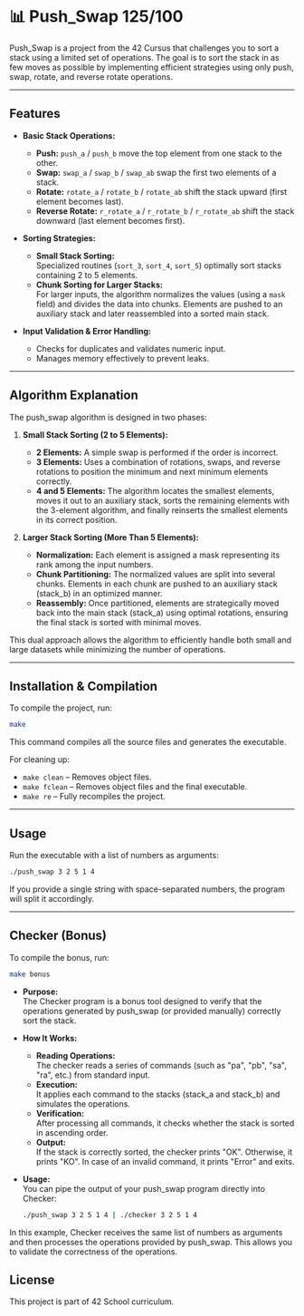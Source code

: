 # 📊 Push_Swap 125/100

Push_Swap is a project from the 42 Cursus that challenges you to sort a stack using a limited set of operations. The goal is to sort the stack in as few moves as possible by implementing efficient strategies using only push, swap, rotate, and reverse rotate operations.

---

## Features

- **Basic Stack Operations:**
  - **Push:** `push_a` / `push_b` move the top element from one stack to the other.
  - **Swap:** `swap_a` / `swap_b` / `swap_ab` swap the first two elements of a stack.
  - **Rotate:** `rotate_a` / `rotate_b` / `rotate_ab` shift the stack upward (first element becomes last).
  - **Reverse Rotate:** `r_rotate_a` / `r_rotate_b` / `r_rotate_ab` shift the stack downward (last element becomes first).

- **Sorting Strategies:**
  - **Small Stack Sorting:**  
    Specialized routines (`sort_3`, `sort_4`, `sort_5`) optimally sort stacks containing 2 to 5 elements.
  - **Chunk Sorting for Larger Stacks:**  
    For larger inputs, the algorithm normalizes the values (using a `mask` field) and divides the data into chunks. Elements are pushed to an auxiliary stack and later reassembled into a sorted main stack.

- **Input Validation & Error Handling:**
  - Checks for duplicates and validates numeric input.
  - Manages memory effectively to prevent leaks.

---

## Algorithm Explanation

The push_swap algorithm is designed in two phases:

1. **Small Stack Sorting (2 to 5 Elements):**  
   - **2 Elements:** A simple swap is performed if the order is incorrect.
   - **3 Elements:** Uses a combination of rotations, swaps, and reverse rotations to position the minimum and next minimum elements correctly.
   - **4 and 5 Elements:** The algorithm locates the smallest elements, moves it out to an auxiliary stack, sorts the remaining elements with the 3-element algorithm, and finally reinserts the smallest elements in its correct position.

2. **Larger Stack Sorting (More Than 5 Elements):**  
   - **Normalization:** Each element is assigned a mask representing its rank among the input numbers.
   - **Chunk Partitioning:** The normalized values are split into several chunks. Elements in each chunk are pushed to an auxiliary stack (stack_b) in an optimized manner.
   - **Reassembly:** Once partitioned, elements are strategically moved back into the main stack (stack_a) using optimal rotations, ensuring the final stack is sorted with minimal moves.

This dual approach allows the algorithm to efficiently handle both small and large datasets while minimizing the number of operations.

---

## Installation & Compilation

To compile the project, run:

```sh
make
```

This command compiles all the source files and generates the executable.

For cleaning up:

- `make clean` – Removes object files.
- `make fclean` – Removes object files and the final executable.
- `make re` – Fully recompiles the project.

---

## Usage

Run the executable with a list of numbers as arguments:

```sh
./push_swap 3 2 5 1 4
```

If you provide a single string with space-separated numbers, the program will split it accordingly.

---

## Checker (Bonus)

To compile the bonus, run:

```sh
make bonus
```

- **Purpose:**  
  The Checker program is a bonus tool designed to verify that the operations generated by push_swap (or provided manually) correctly sort the stack.
  
- **How It Works:**
  - **Reading Operations:**  
    The checker reads a series of commands (such as "pa", "pb", "sa", "ra", etc.) from standard input.
  - **Execution:**  
    It applies each command to the stacks (stack_a and stack_b) and simulates the operations.
  - **Verification:**  
    After processing all commands, it checks whether the stack is sorted in ascending order.
  - **Output:**  
    If the stack is correctly sorted, the checker prints "OK". Otherwise, it prints "KO". In case of an invalid command, it prints "Error" and exits.

- **Usage:**  
  You can pipe the output of your push_swap program directly into Checker:
  ```sh
  ./push_swap 3 2 5 1 4 | ./checker 3 2 5 1 4
In this example, Checker receives the same list of numbers as arguments and then processes the operations provided by push_swap. This allows you to validate the correctness of the operations.

## License

This project is part of 42 School curriculum.